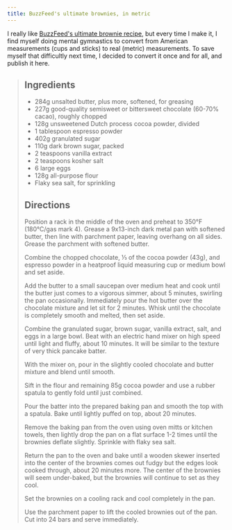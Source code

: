 ```yaml
---
title: BuzzFeed's ultimate brownies, in metric
---
```


I really like [BuzzFeed's ultimate brownie recipe](https://www.buzzfeed.com/marietelling/heres-exactly-how-to-make-the-best-brownies-of-your-life),
but every time I make it, I find myself doing mental gymnastics to
convert from American measurements (cups and sticks) to real (metric)
measurements. To save myself that difficultly next time, I decided to
convert it once and for all, and publish it here.

> ## Ingredients
> - 284g unsalted butter, plus more, softened, for greasing
> - 227g good-quality semisweet or bittersweet chocolate (60-70% cacao),
>   roughly chopped
> - 128g unsweetened Dutch process cocoa powder, divided
> - 1 tablespoon espresso powder
> - 402g granulated sugar
> - 110g dark brown sugar, packed
> - 2 teaspoons vanilla extract
> - 2 teaspoons kosher salt
> - 6 large eggs
> - 128g all-purpose flour
> - Flaky sea salt, for sprinkling
> 
> ## Directions
> 
> Position a rack in the middle of the oven and preheat to 350°F
> (180°C/gas mark 4). Grease a 9x13-inch dark metal pan with softened
> butter, then line with parchment paper, leaving overhang on all sides.
> Grease the parchment with softened butter.
> 
> Combine the chopped chocolate, ⅓ of the cocoa powder (43g), and
> espresso powder in a heatproof liquid measuring cup or medium bowl and
> set aside.
> 
> Add the butter to a small saucepan over medium heat and cook until the
> butter just comes to a vigorous simmer, about 5 minutes, swirling the
> pan occasionally. Immediately pour the hot butter over the chocolate
> mixture and let sit for 2 minutes. Whisk until the chocolate is
> completely smooth and melted, then set aside.
> 
> Combine the granulated sugar, brown sugar, vanilla extract, salt, and
> eggs in a large bowl. Beat with an electric hand mixer on high speed
> until light and fluffy, about 10 minutes. It will be similar to the
> texture of very thick pancake batter.
> 
> With the mixer on, pour in the slightly cooled chocolate and butter
> mixture and blend until smooth.
> 
> Sift in the flour and remaining 85g cocoa powder and use a rubber
> spatula to gently fold until just combined.
> 
> Pour the batter into the prepared baking pan and smooth the top with a
> spatula. Bake until lightly puffed on top, about 20 minutes.
> 
> Remove the baking pan from the oven using oven mitts or kitchen towels,
> then lightly drop the pan on a flat surface 1-2 times until the
> brownies deflate slightly. Sprinkle with flaky sea salt.
> 
> Return the pan to the oven and bake until a wooden skewer inserted into
> the center of the brownies comes out fudgy but the edges look cooked
> through, about 20 minutes more. The center of the brownies will seem
> under-baked, but the brownies will continue to set as they cool.
> 
> Set the brownies on a cooling rack and cool completely in the pan.
> 
> Use the parchment paper to lift the cooled brownies out of the pan. Cut
> into 24 bars and serve immediately.
